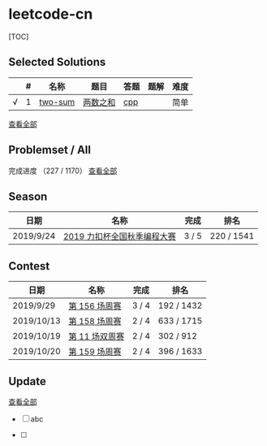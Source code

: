 # leetcode-cn



[TOC]



## Selected Solutions

|     | #   | 名称                 | 题目                  | 答题          | 题解 | 难度 |
| --- | --- | -------------------- | --------------------- | ------------- | ---- | ---- |
| √   | 1   | [two-sum][1 _forder] | [两数之和][1 _answer] | [cpp][1 _cpp] |      | 简单 |

[查看全部](./Solutions.md)  

## Problemset / All
完成进度 （227 / 1170）
[查看全部](./problemset/all/README.md)  

## Season
| 日期      | 名称                                                        | 完成  | 排名       |
| --------- | ----------------------------------------------------------- | ----- | ---------- |
| 2019/9/24 | [2019 力扣杯全国秋季编程大赛](./season/2019-fall/README.md) | 3 / 5 | 220 / 1541 |

## Contest
| 日期       | 名称                                                      | 完成  | 排名       |
| ---------- | --------------------------------------------------------- | ----- | ---------- |
| 2019/9/29  | [第 156 场周赛](./contest/weekly-contest-156/README.md)   | 3 / 4 | 192 / 1432 |
| 2019/10/13 | [第 158 场周赛](./contest/weekly-contest-158/README.md)   | 2 / 4 | 633 / 1715 |
| 2019/10/19 | [第 11 场双周赛](./contest/biweekly-contest-11/README.md) | 2 / 4 | 302 / 912  |
| 2019/10/20 | [第 159 场周赛](./contest/weekly-contest-159/README.md)   | 2 / 4 | 396 / 1633 |


## Update
[查看全部](./Update.md)  

- [ ] abc

- [ ] 

  


[1 _forder]: ./problems/two-sum
[1 _answer]: ./problems/two-sum/README.md
[1 _cpp]: ../../problems/two-sum/SOLUTION.cpp
[1 _solution]: https://leetcode-cn.com/problems/two-sum/solution/liang-shu-zhi-he-by-leetcode-2/